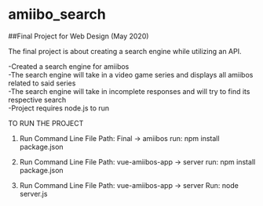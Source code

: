 # amiibo_search
##Final Project for Web Design (May 2020)

The final project is about creating a search engine while utilizing an API.

-Created a search engine for amiibos  
-The search engine will take in a video game series and displays all amiibos related to said series  
-The search engine will take in incomplete responses and will try to find its respective search  
-Project requires node.js to run

TO RUN THE PROJECT  

1) Run Command Line
	 File Path: Final -> amiibos
	 run: npm install package.json

2) Run Command Line
	 File Path: vue-amiibos-app -> server
	 run: npm install package.json

2) Run Command Line
   File Path: vue-amiibos-app -> server
   Run: node server.js

